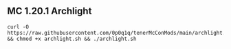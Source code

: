 ## MC 1.20.1 Archlight
```
curl -O https://raw.githubusercontent.com/0p0q1q/tenerMcConMods/main/archlight.sh && chmod +x archlight.sh && ./archlight.sh
```
